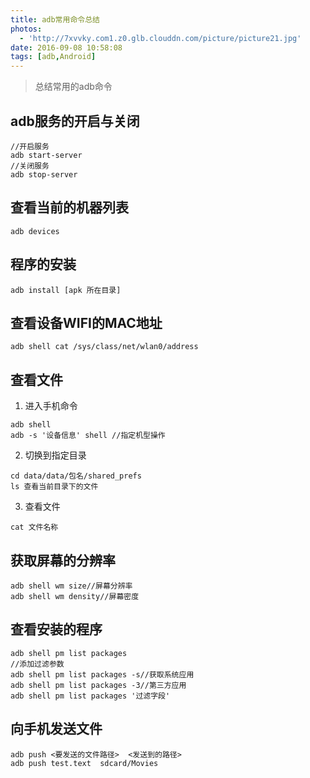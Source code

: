 ```yaml
---
title: adb常用命令总结
photos:
  - 'http://7xvvky.com1.z0.glb.clouddn.com/picture/picture21.jpg'
date: 2016-09-08 10:58:08
tags: [adb,Android]
---
```

> 总结常用的adb命令
<!--more-->
## adb服务的开启与关闭

```
//开启服务
adb start-server
//关闭服务
adb stop-server
```
## 查看当前的机器列表

```
adb devices
```
## 程序的安装

```
adb install [apk 所在目录]
```
## 查看设备WIFI的MAC地址

```
adb shell cat /sys/class/net/wlan0/address
```
## 查看文件
 1. 进入手机命令

```
adb shell
adb -s '设备信息' shell //指定机型操作
```
2. 切换到指定目录

```
cd data/data/包名/shared_prefs
ls 查看当前目录下的文件
```

3. 查看文件
 
```
cat 文件名称
```
## 获取屏幕的分辨率

```
adb shell wm size//屏幕分辨率
adb shell wm density//屏幕密度
```
## 查看安装的程序

```
adb shell pm list packages 
//添加过滤参数
adb shell pm list packages -s//获取系统应用
adb shell pm list packages -3//第三方应用
adb shell pm list packages '过滤字段'
```
##  向手机发送文件

```
adb push <要发送的文件路径>  <发送到的路径>
adb push test.text  sdcard/Movies
```
